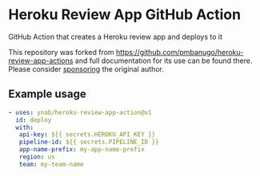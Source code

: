 # Heroku Review App GitHub Action

GitHub Action that creates a Heroku review app and deploys to it

This repository was forked from https://github.com/pmbanugo/heroku-review-app-actions and full documentation for its use can be found there.  Please consider [sponsoring](https://github.com/sponsors/pmbanugo) the original author.

## Example usage

```yaml
- uses: ynab/heroku-review-app-action@v1
  id: deploy
  with:
   api-key: ${{ secrets.HEROKU_API_KEY }}
   pipeline-id: ${{ secrets.PIPELINE_ID }}
   app-name-prefix: my-app-name-prefix
   region: us
   team: my-team-name
```
